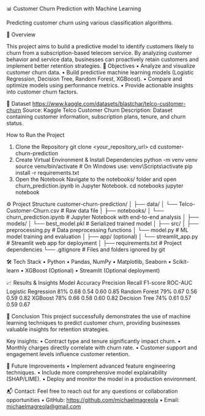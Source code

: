 📊 Customer Churn Prediction with Machine Learning

Predicting customer churn using various classification algorithms.

📝 Overview

This project aims to build a predictive model to identify customers likely to churn from a subscription-based telecom service. By analyzing customer behavior and service data, businesses can proactively retain customers and implement better retention strategies.
🎯 Objectives
• Analyze and visualize customer churn data.
• Build predictive machine learning models (Logistic Regression, Decision Tree, Random Forest, XGBoost).
• Compare and optimize models using performance metrics.
• Provide actionable insights into customer churn factors.

📂 Dataset
https://www.kaggle.com/datasets/blastchar/telco-customer-churn
Source: Kaggle Telco Customer Churn
Description: Dataset containing customer information, subscription plans, tenure, and churn status.

How to Run the Project

1. Clone the Repository
   git clone <your_repository_url>
   cd customer-churn-prediction
2. Create Virtual Environment & Install Dependencies
   python -m venv venv
   source venv/bin/activate # On Windows use: venv\Scripts\activate
   pip install -r requirements.txt
3. Open the Notebook
   Navigate to the notebooks/ folder and open churn_prediction.ipynb in Jupyter Notebook.
   cd notebooks
   jupyter notebook

⚙️ Project Structure
customer-churn-prediction/
│
├── data/
│ └── Telco-Customer-Churn.csv # Raw data file
│
├── notebooks/
│ └── churn_prediction.ipynb # Jupyter Notebook with end-to-end analysis
│
├── models/
│ └── best_model.pkl # Serialized trained model
│
├── src/
│ ├── preprocessing.py # Data preprocessing functions
│ └── model.py # ML model training and evaluation
│
├── app/ (optional)
│ └── streamlit_app.py # Streamlit web app for deployment
│
├── requirements.txt # Project dependencies
└── .gitignore # Files and folders ignored by git

🛠️ Tech Stack
• Python
• Pandas, NumPy
• Matplotlib, Seaborn
• Scikit-learn
• XGBoost (Optional)
• Streamlit (Optional deployment)

📈 Results & Insights
Model Accuracy Precision Recall F1-score ROC-AUC
Logistic Regression 81% 0.68 0.54 0.60 0.85
Random Forest 79% 0.67 0.56 0.59 0.82
XGBoost 78% 0.66 0.58 0.60 0.82
Decision Tree 74% 0.61 0.57 0.59 0.67

📌 Conclusion
This project successfully demonstrates the use of machine learning techniques to predict customer churn, providing businesses valuable insights for retention strategies.

Key insights:
• Contract type and tenure significantly impact churn.
• Monthly charges directly correlate with churn rate.
• Customer support and engagement levels influence customer retention.

🧠 Future Improvements
• Implement advanced feature engineering techniques.
• Include more comprehensive model explainability (SHAP/LIME).
• Deploy and monitor the model in a production environment.

📬 Contact: Feel free to reach out for any questions or collaboration opportunities
• GitHub: https://github.com/michaelmagreola
• Email: michaelmagreola@gmail.com
